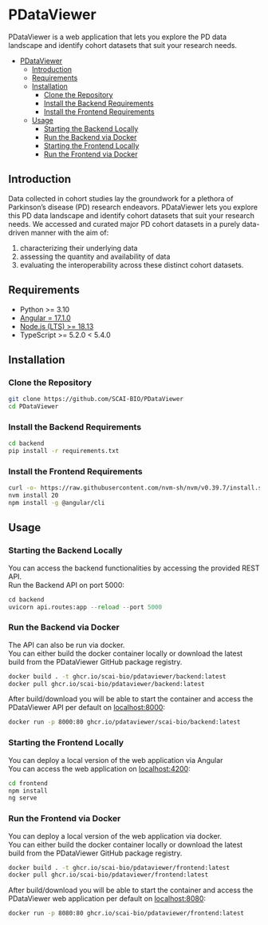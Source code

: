 # PDataViewer

PDataViewer is a web application that lets you explore the PD data landscape and identify cohort datasets that suit your research needs.

- [PDataViewer](#pdataviewer)
  - [Introduction](#introduction)
  - [Requirements](#requirements)
  - [Installation](#installation)
    - [Clone the Repository](#clone-the-repository)
    - [Install the Backend Requirements](#install-the-backend-requirements)
    - [Install the Frontend Requirements](#install-the-frontend-requirements)
  - [Usage](#usage)
    - [Starting the Backend Locally](#starting-the-backend-locally)
    - [Run the Backend via Docker](#run-the-backend-via-docker)
    - [Starting the Frontend Locally](#starting-the-frontend-locally)
    - [Run the Frontend via Docker](#run-the-frontend-via-docker)


## Introduction
Data collected in cohort studies lay the groundwork for a plethora of Parkinson’s disease (PD) research endeavors. PDataViewer lets you explore this PD data landscape and identify cohort datasets that suit your research needs. We accessed and curated major PD cohort datasets in a purely data-driven manner with the aim of:

1) characterizing their underlying data
2) assessing the quantity and availability of data
3) evaluating the interoperability across these distinct cohort datasets. 

## Requirements
- Python >= 3.10
- [Angular = 17.1.0](https://angular.io/guide/setup-local)
- [Node.js (LTS) >= 18.13](https://nodejs.org/en/download/package-manager)
- TypeScript >= 5.2.0 < 5.4.0

## Installation
### Clone the Repository

```bash
git clone https://github.com/SCAI-BIO/PDataViewer
cd PDataViewer
```

### Install the Backend Requirements

```bash
cd backend
pip install -r requirements.txt
```

### Install the Frontend Requirements

```bash
curl -o- https://raw.githubusercontent.com/nvm-sh/nvm/v0.39.7/install.sh | bash
nvm install 20
npm install -g @angular/cli
```

## Usage

### Starting the Backend Locally
You can access the backend functionalities by accessing the provided REST API. <br>
Run the Backend API on port 5000:

```python
cd backend
uvicorn api.routes:app --reload --port 5000
```

### Run the Backend via Docker
The API can also be run via docker. <br>
You can either build the docker container locally or download the latest build from the PDataViewer GitHub package registry.

```bash
docker build . -t ghcr.io/scai-bio/pdataviewer/backend:latest
docker pull ghcr.io/scai-bio/pdataviewer/backend:latest
```

After build/download you will be able to start the container and access the PDataViewer API per default on [localhost:8000](http://localhost:8000/):

```bash
docker run -p 8000:80 ghcr.io/pdataviewer/scai-bio/backend:latest
```

### Starting the Frontend Locally
You can deploy a local version of the web application via Angular <br>
You can access the web application on [localhost:4200](http://localhost:4200):

```bash
cd frontend
npm install
ng serve
```

### Run the Frontend via Docker
You can deploy a local version of the web application via docker. <br>
You can either build the docker container locally or download the latest build from the PDataViewer GitHub package registry.

```bash
docker build . -t ghcr.io/scai-bio/pdataviewer/frontend:latest
docker pull ghcr.io/scai-bio/pdataviewer/frontend:latest
```

After build/download you will be able to start the container and access the PDataViewer web application per default on [localhost:8080](http://localhost:8080/):

```bash
docker run -p 8080:80 ghcr.io/scai-bio/pdataviewer/frontend:latest
```
